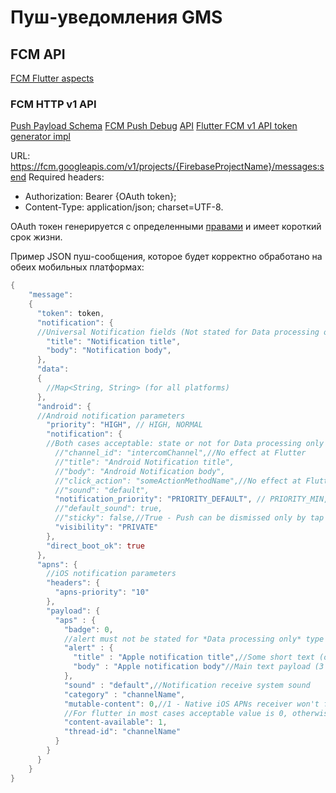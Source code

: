 # Пуш-уведомления GMS

## FCM API

[FCM Flutter aspects](https://firebase.flutter.dev/docs/messaging/overview)

### FCM HTTP v1 API

[Push Payload Schema](https://firebase.google.com/docs/reference/fcm/rest/v1/projects.messages)
[FCM Push Debug](https://firebase.google.com/docs/reference/fcmdata/rest)
[API](https://firebase.google.com/docs/reference/fcm/rest/v1/projects.messages/send)
[Flutter FCM v1 API token generator impl](https://www.yavuzceliker.com.tr/EN/posts/fcm-firebase-cloud-messaging-http-v1-notification-receiving-and-send-39)

URL: https://fcm.googleapis.com/v1/projects/{FirebaseProjectName}/messages:send
Required headers:
- Authorization: Bearer {OAuth token};
- Content-Type: application/json; charset=UTF-8.

OAuth токен генерируется с определенными [правами](https://www.googleapis.com/auth/cloud-platform) и имеет короткий срок жизни.

Пример JSON пуш-сообщения, которое будет корректно обработано на обеих мобильных платформах:

```dart
{
    "message":
    {
      "token": token,
      "notification": {
      //Universal Notification fields (Not stated for Data processing only type)
        "title": "Notification title",
        "body": "Notification body",
      },
      "data":
      {
        //Map<String, String> (for all platforms)
      },
      "android": {
      //Android notification parameters
        "priority": "HIGH", // HIGH, NORMAL
        "notification": {
        //Both cases acceptable: state or not for Data processing only type
          //"channel_id": "intercomChannel",//No effect at Flutter
          //"title": "Android Notification title",
          //"body": "Android Notification body",
          //"click_action": "someActionMethodName",//No effect at Flutter
          //"sound": "default",
          "notification_priority": "PRIORITY_DEFAULT", // PRIORITY_MIN, PRIORITY_DEFAULT, PRIORITY_HIGH, PRIORITY_MAX
          //"default_sound": true,
          //"sticky": false,//True - Push can be dismissed only by tap
          "visibility": "PRIVATE"
        },
        "direct_boot_ok": true
      },
      "apns": {
        //iOS notification parameters
        "headers": {
          "apns-priority": "10"
        },
        "payload": {
          "aps" : {
            "badge": 0,
            //alert must not be stated for *Data processing only* type
            "alert" : {
              "title" : "Apple notification title",//Some short text (one line max, the rest text will be cut)
              "body" : "Apple notification body"//Main text payload (3 lines max)
            },
            "sound" : "default",//Notification receive system sound
            "category" : "channelName",
            "mutable-content": 0,//1 - Native iOS APNs receiver won't fire notification and send notification for preprocessing.
            //For flutter in most cases acceptable value is 0, otherwise push-notifications at 'killed' or 'not launched' app state won't be fired. Only option to use mutable pushes is Notification Service Extension, which can be implemented at pure native only without Flutter
            "content-available": 1,
            "thread-id": "channelName"
          }
        }
      }
    }
}
```